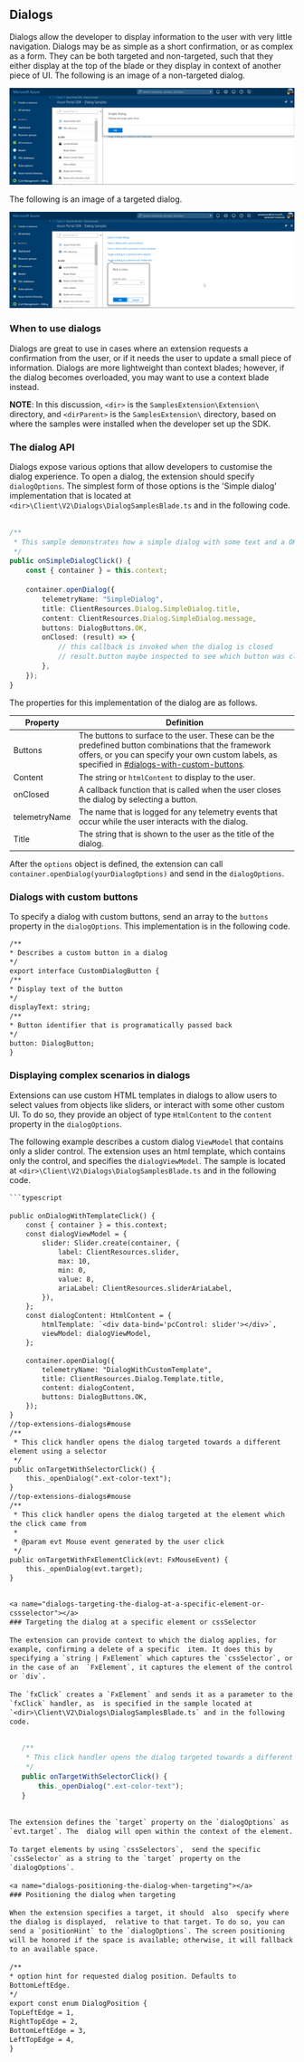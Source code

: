 
<a name="dialogs"></a>
## Dialogs

Dialogs allow the developer to display information to the user with very little navigation. Dialogs may be as simple as a short confirmation, or as complex as a form. They can be both targeted and non-targeted, such that they either display at the top of the blade or they display in context of another piece of UI. The following is an image of a non-targeted dialog.

![alt-text](../media/portalfx-ui-concepts/dialog-non-targeted.png "Non-targeted dialog")

The following is an image of a targeted dialog.

![alt-text](../media/portalfx-ui-concepts/dialog-targeted.png "Targeted dialog")

<a name="dialogs-when-to-use-dialogs"></a>
### When to use dialogs

Dialogs are great to use in cases where an extension requests a confirmation from the user, or if it needs the user to update a small piece of information. Dialogs are more lightweight than context blades; however, if the dialog becomes overloaded, you may want to use a context blade instead.

**NOTE**: In this discussion, `<dir>` is the `SamplesExtension\Extension\` directory, and `<dirParent>`  is the `SamplesExtension\` directory, based on where the samples were installed when the developer set up the SDK. 

<a name="dialogs-the-dialog-api"></a>
### The dialog API

Dialogs expose various options that allow developers to customise the dialog experience. To open a dialog, the extension should specify `dialogOptions`. The simplest form of those options is the 'Simple dialog' implementation that is located at `<dir>\Client\V2\Dialogs\DialogSamplesBlade.ts` and in the following code.

```typescript

/**
 * This sample demonstrates how a simple dialog with some text and a OK button can be opened
 */
public onSimpleDialogClick() {
    const { container } = this.context;

    container.openDialog({
        telemetryName: "SimpleDialog",
        title: ClientResources.Dialog.SimpleDialog.title,
        content: ClientResources.Dialog.SimpleDialog.message,
        buttons: DialogButtons.OK,
        onClosed: (result) => {
            // this callback is invoked when the dialog is closed
            // result.button maybe inspected to see which button was clicked.
        },
    });
}

```

The properties for this implementation of the dialog are as follows.

| Property | Definition |
| -------- | ---------- |
| Buttons | The buttons to surface to the user. These can be the predefined button combinations that the framework offers, or you can specify your own custom labels, as specified in [#dialogs-with-custom-buttons](#dialogs-with-custom-buttons). |
| Content | The string or `htmlContent` to display to the user. |
| onClosed | A callback function that is called when the user closes the dialog by selecting a button. |
| telemetryName | The name that is logged for any telemetry events that occur while the user interacts with the dialog. |
| Title | The string that is shown to the user as the title of the dialog. |

After the `options` object is defined, the extension can call `container.openDialog(yourDialogOptions)` and send in the `dialogOptions`.

<a name="dialogs-dialogs-with-custom-buttons"></a>
### Dialogs with custom buttons

To specify a dialog with custom buttons, send an array to the `buttons` property in the `dialogOptions`.  This implementation  is in the following code. 
<!-- TODO: Locate the  interface implementation, which  is not in `<dir>\Client\V2\Dialogs\DialogSamplesBlade.ts` -->

```
/**
* Describes a custom button in a dialog
*/
export interface CustomDialogButton {
/**
* Display text of the button
*/
displayText: string;
/**
* Button identifier that is programatically passed back
*/
button: DialogButton;
}
```

<a name="dialogs-displaying-complex-scenarios-in-dialogs"></a>
### Displaying complex scenarios in dialogs

Extensions can use custom HTML templates in dialogs to  allow users to select values from  objects like sliders, or interact with some other custom UI. To do so, they provide an object of type `HtmlContent` to the `content` property in the `dialogOptions`.  

The following example describes a custom dialog `ViewModel` that contains only a slider control. The extension uses an html template, which contains only the control, and specifies the  `dialogViewModel`. The sample is located at  `<dir>\Client\V2\Dialogs\DialogSamplesBlade.ts` and in the following code.

```
```typescript

public onDialogWithTemplateClick() {
    const { container } = this.context;
    const dialogViewModel = {
        slider: Slider.create(container, {
            label: ClientResources.slider,
            max: 10,
            min: 0,
            value: 8,
            ariaLabel: ClientResources.sliderAriaLabel,
        }),
    };
    const dialogContent: HtmlContent = {
        htmlTemplate: `<div data-bind='pcControl: slider'></div>`,
        viewModel: dialogViewModel,
    };

    container.openDialog({
        telemetryName: "DialogWithCustomTemplate",
        title: ClientResources.Dialog.Template.title,
        content: dialogContent,
        buttons: DialogButtons.OK,
    });
}
//top-extensions-dialogs#mouse 
/**
 * This click handler opens the dialog targeted towards a different element using a selector
 */
public onTargetWithSelectorClick() {
    this._openDialog(".ext-color-text");
}
//top-extensions-dialogs#mouse
/**
 * This click handler opens the dialog targeted at the element which the click came from
 *
 * @param evt Mouse event generated by the user click
 */
public onTargetWithFxElementClick(evt: FxMouseEvent) {
    this._openDialog(evt.target);
}

```
```

<a name="dialogs-targeting-the-dialog-at-a-specific-element-or-cssselector"></a>
### Targeting the dialog at a specific element or cssSelector

The extension can provide context to which the dialog applies, for example, confirming a delete of a specific  item. It does this by specifying a `string | FxElement` which captures the `cssSelector`, or in the case of an  `FxElement`, it captures the element of the control or `div`. 

The `fxClick` creates a `FxElement` and sends it as a parameter to the `fxClick` handler, as  is specified in the sample located at  `<dir>\Client\V2\Dialogs\DialogSamplesBlade.ts` and in the following code.

```
```typescript

   /**
    * This click handler opens the dialog targeted towards a different element using a selector
    */
   public onTargetWithSelectorClick() {
       this._openDialog(".ext-color-text");
   }

```
```

The extension defines the `target` property on the `dialogOptions` as `evt.target`. The  dialog will open within the context of the element.

To target elements by using `cssSelectors`,  send the specific `cssSelector` as a string to the `target` property on the `dialogOptions`.

<a name="dialogs-positioning-the-dialog-when-targeting"></a>
### Positioning the dialog when targeting

When the extension specifies a target, it should  also  specify where the dialog is displayed,  relative to that target. To do so, you can send a `positionHint` to the `dialogOptions`. The screen positioning will be honored if the space is available; otherwise, it will fallback to an available space.

/**
* option hint for requested dialog position. Defaults to BottomLeftEdge.
*/
export const enum DialogPosition {
TopLeftEdge = 1,
RightTopEdge = 2,
BottomLeftEdge = 3,
LeftTopEdge = 4,
}
